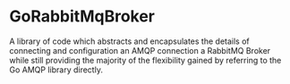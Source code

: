 # GoRabbitMqBroker
A library of code which abstracts and encapsulates the details of connecting and configuration an AMQP connection a RabbitMQ Broker while still providing the majority of the flexibility gained by referring to the Go AMQP library directly.
